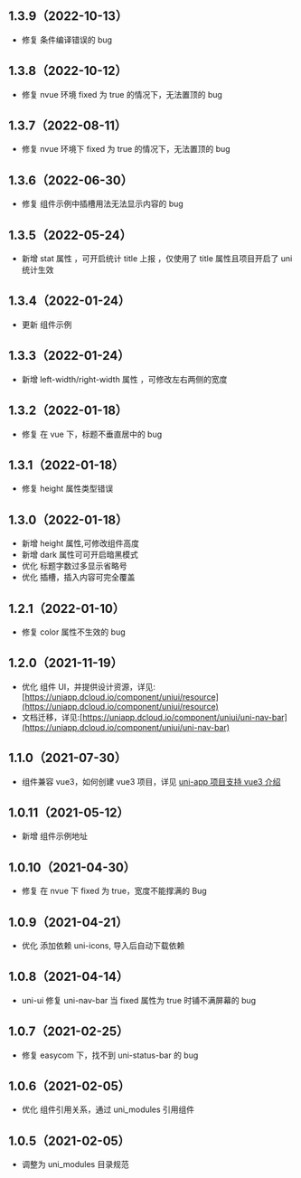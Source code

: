 ## 1.3.9（2022-10-13）

- 修复 条件编译错误的 bug

## 1.3.8（2022-10-12）

- 修复 nvue 环境 fixed 为 true 的情况下，无法置顶的 bug

## 1.3.7（2022-08-11）

- 修复 nvue 环境下 fixed 为 true 的情况下，无法置顶的 bug

## 1.3.6（2022-06-30）

- 修复 组件示例中插槽用法无法显示内容的 bug

## 1.3.5（2022-05-24）

- 新增 stat 属性 ，可开启统计 title 上报 ，仅使用了 title 属性且项目开启了 uni 统计生效

## 1.3.4（2022-01-24）

- 更新 组件示例

## 1.3.3（2022-01-24）

- 新增 left-width/right-width 属性 ，可修改左右两侧的宽度

## 1.3.2（2022-01-18）

- 修复 在 vue 下，标题不垂直居中的 bug

## 1.3.1（2022-01-18）

- 修复 height 属性类型错误

## 1.3.0（2022-01-18）

- 新增 height 属性,可修改组件高度
- 新增 dark 属性可可开启暗黑模式
- 优化 标题字数过多显示省略号
- 优化 插槽，插入内容可完全覆盖

## 1.2.1（2022-01-10）

- 修复 color 属性不生效的 bug

## 1.2.0（2021-11-19）

- 优化 组件 UI，并提供设计资源，详见:[https://uniapp.dcloud.io/component/uniui/resource](https://uniapp.dcloud.io/component/uniui/resource)
- 文档迁移，详见:[https://uniapp.dcloud.io/component/uniui/uni-nav-bar](https://uniapp.dcloud.io/component/uniui/uni-nav-bar)

## 1.1.0（2021-07-30）

- 组件兼容 vue3，如何创建 vue3 项目，详见 [uni-app 项目支持 vue3 介绍](https://ask.dcloud.net.cn/article/37834)

## 1.0.11（2021-05-12）

- 新增 组件示例地址

## 1.0.10（2021-04-30）

- 修复 在 nvue 下 fixed 为 true，宽度不能撑满的 Bug

## 1.0.9（2021-04-21）

- 优化 添加依赖 uni-icons, 导入后自动下载依赖

## 1.0.8（2021-04-14）

- uni-ui 修复 uni-nav-bar 当 fixed 属性为 true 时铺不满屏幕的 bug

## 1.0.7（2021-02-25）

- 修复 easycom 下，找不到 uni-status-bar 的 bug

## 1.0.6（2021-02-05）

- 优化 组件引用关系，通过 uni_modules 引用组件

## 1.0.5（2021-02-05）

- 调整为 uni_modules 目录规范
